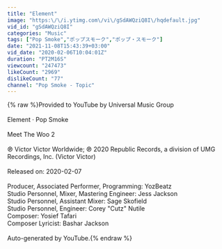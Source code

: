 ```yaml
---
title: "Element"
image: "https:\/\/i.ytimg.com\/vi\/gSdAWQziQ8I\/hqdefault.jpg"
vid_id: "gSdAWQziQ8I"
categories: "Music"
tags: ["Pop Smoke","ポップスモーク","ポップ・スモーク"]
date: "2021-11-08T15:43:39+03:00"
vid_date: "2020-02-06T10:04:01Z"
duration: "PT2M16S"
viewcount: "247473"
likeCount: "2969"
dislikeCount: "77"
channel: "Pop Smoke - Topic"
---
```

{% raw %}Provided to YouTube by Universal Music Group<br /><br />Element · Pop Smoke<br /><br />Meet The Woo 2<br /><br />℗ Victor Victor Worldwide; ℗ 2020 Republic Records, a division of UMG Recordings, Inc. (Victor Victor)<br /><br />Released on: 2020-02-07<br /><br />Producer, Associated  Performer, Programming: YozBeatz<br />Studio  Personnel, Mixer, Mastering  Engineer: Jess Jackson<br />Studio  Personnel, Assistant  Mixer: Sage Skofield<br />Studio  Personnel, Engineer: Corey &quot;Cutz&quot; Nutile<br />Composer: Yosief Tafari<br />Composer  Lyricist: Bashar Jackson<br /><br />Auto-generated by YouTube.{% endraw %}

